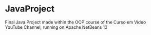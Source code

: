 # JavaProject
Final Java Project made within the OOP course of the Curso em Video YouTube Channel, running on Apache NetBeans 13
